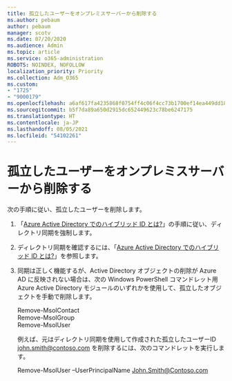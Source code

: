 ```yaml
---
title: 孤立したユーザーをオンプレミスサーバーから削除する
ms.author: pebaum
author: pebaum
manager: scotv
ms.date: 07/20/2020
ms.audience: Admin
ms.topic: article
ms.service: o365-administration
ROBOTS: NOINDEX, NOFOLLOW
localization_priority: Priority
ms.collection: Adm_O365
ms.custom:
- "1725"
- "9000179"
ms.openlocfilehash: a6af617fa4235868f0754ff4c06f4cc73b1700ef14ea449dd1886ab100ddd384
ms.sourcegitcommit: b5f7da89a650d2915dc652449623c78be6247175
ms.translationtype: HT
ms.contentlocale: ja-JP
ms.lasthandoff: 08/05/2021
ms.locfileid: "54102261"
---
```

# <a name="delete-orphaned-user-from-on-premises-server"></a>孤立したユーザーをオンプレミスサーバーから削除する

次の手順に従い、孤立したユーザーを削除します。

1. 「[Azure Active Directory でのハイブリッド ID とは?](https://technet.microsoft.com/library/jj151771.aspx#bkmk_synchronizedirectories)」の手順に従い、ディレクトリ同期を強制します。

2. ディレクトリ同期を確認するには、「[Azure Active Directory でのハイブリッド ID とは?](https://technet.microsoft.com/library/jj151797.aspx)」を参照します。

3. 同期は正しく機能するが、Active Directory オブジェクトの削除が Azure AD に反映されない場合は、次の Windows PowerShell コマンドレット用 Azure Active Directory モジュールのいずれかを使用して、孤立したオブジェクトを手動で削除します。

    Remove-MsolContact  
    Remove-MsolGroup  
    Remove-MsolUser

    例えば、元はディレクトリ同期を使用して作成された孤立したユーザーID john.smith@contoso.com を削除するには、次のコマンドレットを実行します。

    Remove-MsolUser –UserPrincipalName John.Smith@Contoso.com